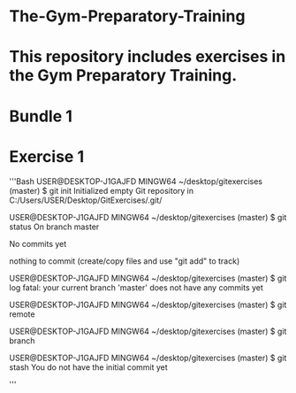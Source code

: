 # The-Gym-Preparatory-Training
# This repository includes exercises in the Gym Preparatory Training.

# Bundle 1
# Exercise 1
'''Bash
USER@DESKTOP-J1GAJFD MINGW64 ~/desktop/gitexercises (master)
$ git init
Initialized empty Git repository in C:/Users/USER/Desktop/GitExercises/.git/

USER@DESKTOP-J1GAJFD MINGW64 ~/desktop/gitexercises (master)
$ git status
On branch master

No commits yet

nothing to commit (create/copy files and use "git add" to track)

USER@DESKTOP-J1GAJFD MINGW64 ~/desktop/gitexercises (master)
$ git log
fatal: your current branch 'master' does not have any commits yet

USER@DESKTOP-J1GAJFD MINGW64 ~/desktop/gitexercises (master)
$ git remote

USER@DESKTOP-J1GAJFD MINGW64 ~/desktop/gitexercises (master)
$ git branch

USER@DESKTOP-J1GAJFD MINGW64 ~/desktop/gitexercises (master)
$ git stash
You do not have the initial commit yet



'''


